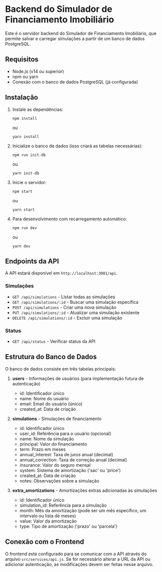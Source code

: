 # Backend do Simulador de Financiamento Imobiliário

Este é o servidor backend do Simulador de Financiamento Imobiliário, que permite salvar e carregar simulações a partir de um banco de dados PostgreSQL.

## Requisitos

- Node.js (v14 ou superior)
- npm ou yarn
- Conexão com o banco de dados PostgreSQL (já configurada)

## Instalação

1. Instale as dependências:
   ```
   npm install
   ```
   ou
   ```
   yarn install
   ```

2. Inicialize o banco de dados (isso criará as tabelas necessárias):
   ```
   npm run init-db
   ```
   ou
   ```
   yarn init-db
   ```

3. Inicie o servidor:
   ```
   npm start
   ```
   ou
   ```
   yarn start
   ```

4. Para desenvolvimento com recarregamento automático:
   ```
   npm run dev
   ```
   ou
   ```
   yarn dev
   ```

## Endpoints da API

A API estará disponível em `http://localhost:3001/api`.

### Simulações

- `GET /api/simulations` - Listar todas as simulações
- `GET /api/simulations/:id` - Buscar uma simulação específica
- `POST /api/simulations` - Criar uma nova simulação
- `PUT /api/simulations/:id` - Atualizar uma simulação existente
- `DELETE /api/simulations/:id` - Excluir uma simulação

### Status

- `GET /api/status` - Verificar status da API

## Estrutura do Banco de Dados

O banco de dados consiste em três tabelas principais:

1. **users** - Informações de usuários (para implementação futura de autenticação)
   - id: Identificador único
   - name: Nome do usuário
   - email: Email do usuário (único)
   - created_at: Data de criação

2. **simulations** - Simulações de financiamento
   - id: Identificador único
   - user_id: Referência para o usuário (opcional)
   - name: Nome da simulação
   - principal: Valor do financiamento
   - term: Prazo em meses
   - annual_interest: Taxa de juros anual (decimal)
   - annual_correction: Taxa de correção anual (decimal)
   - insurance: Valor do seguro mensal
   - system: Sistema de amortização ('sac' ou 'price')
   - created_at: Data de criação
   - notes: Observações sobre a simulação

3. **extra_amortizations** - Amortizações extras adicionadas às simulações
   - id: Identificador único
   - simulation_id: Referência para a simulação
   - month: Mês da amortização (pode ser um mês específico, um intervalo ou lista de meses)
   - value: Valor da amortização
   - type: Tipo de amortização ('prazo' ou 'parcela')

## Conexão com o Frontend

O frontend está configurado para se comunicar com a API através do arquivo `src/services/api.js`. Se for necessário alterar a URL da API ou adicionar autenticação, as modificações devem ser feitas nesse arquivo.
